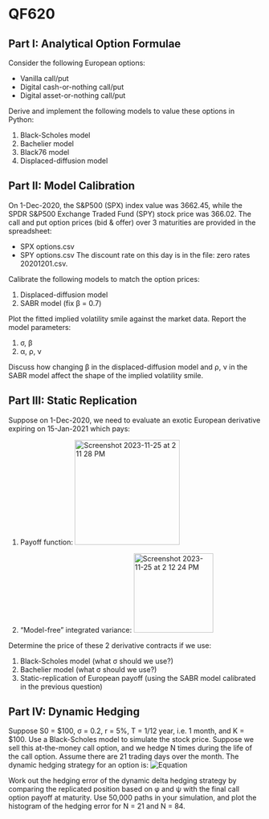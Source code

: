 # QF620

## Part I: Analytical Option Formulae
Consider the following European options:
- Vanilla call/put
- Digital cash-or-nothing call/put
- Digital asset-or-nothing call/put

Derive and implement the following models to value these options in Python:
1. Black-Scholes model
2. Bachelier model
3. Black76 model
4. Displaced-diffusion model

## Part II: Model Calibration
On 1-Dec-2020, the S&P500 (SPX) index value was 3662.45, while the SPDR S&P500 Exchange Traded Fund (SPY) stock price was 366.02. The call and put option prices (bid & offer) over 3 maturities are provided in the spreadsheet:
- SPX options.csv
- SPY options.csv
The discount rate on this day is in the file: zero rates 20201201.csv.

Calibrate the following models to match the option prices:
1. Displaced-diffusion model
2. SABR model (fix β = 0.7)

Plot the fitted implied volatility smile against the market data. Report the model parameters:
1. σ, β
2. α, ρ, ν

Discuss how changing β in the displaced-diffusion model and ρ, ν in the SABR model affect the shape of the implied volatility smile.

## Part III: Static Replication
Suppose on 1-Dec-2020, we need to evaluate an exotic European derivative expiring on 15-Jan-2021 which pays:
1. Payoff function:
   <img width="209" alt="Screenshot 2023-11-25 at 2 11 28 PM" src="https://github.com/shannonwky/qf620/assets/151988516/c151d8b5-8e0c-42c5-a2f6-0a1c3b91d8a3">

2. “Model-free” integrated variance:
   <img width="158" alt="Screenshot 2023-11-25 at 2 12 24 PM" src="https://github.com/shannonwky/qf620/assets/151988516/f3ec8a7e-0cb6-4a2d-89f3-bd84e4d29074">

Determine the price of these 2 derivative contracts if we use:
1. Black-Scholes model (what σ should we use?)
2. Bachelier model (what σ should we use?)
3. Static-replication of European payoff (using the SABR model calibrated in the previous question)

## Part IV: Dynamic Hedging
Suppose S0 = $100, σ = 0.2, r = 5%, T = 1/12 year, i.e. 1 month, and K = $100. Use a Black-Scholes model to simulate the stock price. Suppose we sell this at-the-money call option, and we hedge N times during the life of the call option. Assume there are 21 trading days over the month. The dynamic hedging strategy for an option is:
   ![Equation](<img width="454" alt="Screenshot 2023-11-25 at 2 13 39 PM" src="https://github.com/shannonwky/qf620/assets/151988516/04c72dbf-2484-4455-9faf-5b5c87b7d410">)

Work out the hedging error of the dynamic delta hedging strategy by comparing the replicated position based on φ and ψ with the final call option payoff at maturity. Use 50,000 paths in your simulation, and plot the histogram of the hedging error for N = 21 and N = 84.

